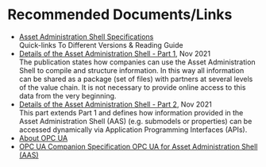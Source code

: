 # Recommended Documents/Links

- [Asset Administration Shell Specifications](https://www.plattform-i40.de/IP/Redaktion/EN/Standardartikel/specification-administrationshell.html)  
Quick-links To Different Versions & Reading Guide
- [Details of the Asset Administration Shell - Part 1](https://www.plattform-i40.de/IP/Redaktion/EN/Downloads/Publikation/Details_of_the_Asset_Administration_Shell_Part1_V3.html), Nov 2021  
The publication states how companies can use the Asset Administration Shell to compile and structure information. In this way all information can be shared as a package (set of files) with partners at several levels of the value chain. It is not necessary to provide online access to this data from the very beginning.
- [Details of the Asset Administration Shell - Part 2](https://www.plattform-i40.de/IP/Redaktion/EN/Downloads/Publikation/Details_of_the_Asset_Administration_Shell_Part2_V1.html), Nov 2021   
This part extends Part 1 and defines how information provided in the Asset Administration Shell (AAS) (e.g. submodels or properties) can be accessed dynamically via Application Programming Interfaces (APIs).
- [About OPC UA](https://opcfoundation.org/about/opc-technologies/opc-ua/)
- [OPC UA Companion Specification OPC UA for Asset Administration Shell (AAS)](https://opcfoundation.org/developer-tools/specifications-opc-ua-information-models/opc-ua-for-i4-asset-administration-shell/)

